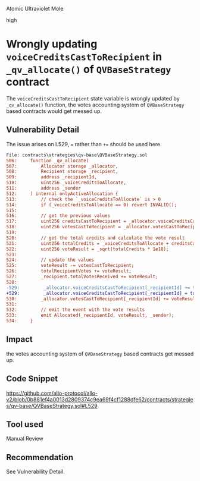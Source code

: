 Atomic Ultraviolet Mole

high

# Wrongly updating ````voiceCreditsCastToRecipient```` in ````_qv_allocate()```` of ````QVBaseStrategy```` contract
The ````voiceCreditsCastToRecipient```` state variable is wrongly updated by ````_qv_allocate()```` function, the votes accounting system of ````QVBaseStrategy```` based contracts would get messed up.

## Vulnerability Detail
The issue arises on L529,  ````=```` rather than ````+=```` should be used here.
```diff
File: contracts\strategies\qv-base\QVBaseStrategy.sol
506:     function _qv_allocate(
507:         Allocator storage _allocator,
508:         Recipient storage _recipient,
509:         address _recipientId,
510:         uint256 _voiceCreditsToAllocate,
511:         address _sender
512:     ) internal onlyActiveAllocation {
513:         // check the `_voiceCreditsToAllocate` is > 0
514:         if (_voiceCreditsToAllocate == 0) revert INVALID();
515: 
516:         // get the previous values
517:         uint256 creditsCastToRecipient = _allocator.voiceCreditsCastToRecipient[_recipientId];
518:         uint256 votesCastToRecipient = _allocator.votesCastToRecipient[_recipientId];
519: 
520:         // get the total credits and calculate the vote result
521:         uint256 totalCredits = _voiceCreditsToAllocate + creditsCastToRecipient;
522:         uint256 voteResult = _sqrt(totalCredits * 1e18);
523: 
524:         // update the values
525:         voteResult -= votesCastToRecipient;
526:         totalRecipientVotes += voteResult;
527:         _recipient.totalVotesReceived += voteResult;
528: 
-529:         _allocator.voiceCreditsCastToRecipient[_recipientId] += totalCredits;
+529:         _allocator.voiceCreditsCastToRecipient[_recipientId] = totalCredits;
530:         _allocator.votesCastToRecipient[_recipientId] += voteResult;
531: 
532:         // emit the event with the vote results
533:         emit Allocated(_recipientId, voteResult, _sender);
534:     }
```



## Impact
the votes accounting system of ````QVBaseStrategy```` based contracts get messed up.

## Code Snippet
https://github.com/allo-protocol/allo-v2/blob/0b881ef4a0013d2809374c9ea69f4cf1288dfe62/contracts/strategies/qv-base/QVBaseStrategy.sol#L529

## Tool used

Manual Review

## Recommendation
See Vulnerability Detail.
